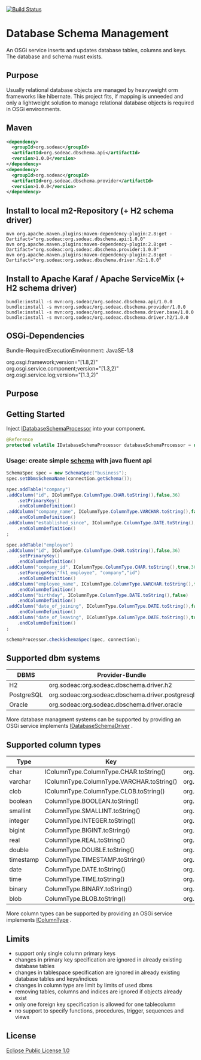 [![Build Status](https://travis-ci.org/spalarus/osgi-sodeac-dbschema.svg?branch=master)](https://travis-ci.org/spalarus/osgi-sodeac-dbschema)
# Database Schema Management
An OSGi service inserts and updates database tables, columns and keys. The database and schema must exists. 

## Purpose

Usually relational database objects are managed by heavyweight orm frameworks like hibernate. This project fits, if mapping is unneeded and only a lightweight solution to manage relational database objects is required in OSGi environments.

## Maven

```xml
<dependency>
  <groupId>org.sodeac</groupId>
  <artifactId>org.sodeac.dbschema.api</artifactId>
  <version>1.0.0</version>
</dependency>
<dependency>
  <groupId>org.sodeac</groupId>
  <artifactId>org.sodeac.dbschema.provider</artifactId>
  <version>1.0.0</version>
</dependency>
```

## Install to local m2-Repository (+ H2 schema driver)

```
mvn org.apache.maven.plugins:maven-dependency-plugin:2.8:get -Dartifact="org.sodeac:org.sodeac.dbschema.api:1.0.0"
mvn org.apache.maven.plugins:maven-dependency-plugin:2.8:get -Dartifact="org.sodeac:org.sodeac.dbschema.provider:1.0.0"
mvn org.apache.maven.plugins:maven-dependency-plugin:2.8:get -Dartifact="org.sodeac:org.sodeac.dbschema.driver.h2:1.0.0"
```

## Install to Apache Karaf / Apache ServiceMix (+ H2 schema driver)

```
bundle:install -s mvn:org.sodeac/org.sodeac.dbschema.api/1.0.0
bundle:install -s mvn:org.sodeac/org.sodeac.dbschema.provider/1.0.0
bundle:install -s mvn:org.sodeac/org.sodeac.dbschema.driver.base/1.0.0
bundle:install -s mvn:org.sodeac/org.sodeac.dbschema.driver.h2/1.0.0
```

## OSGi-Dependencies

Bundle-RequiredExecutionEnvironment: JavaSE-1.8

org.osgi.framework;version="[1.8,2)"<br>
org.osgi.service.component;version="[1.3,2)"<br>
org.osgi.service.log;version="[1.3,2)"<br>

## Purpose



## Getting Started

Inject [IDatabaseSchemaProcessor](https://oss.sonatype.org/service/local/repositories/releases/archive/org/sodeac/org.sodeac.dbschema.api/1.0.0/org.sodeac.dbschema.api-1.0.0-javadoc.jar/!/org/sodeac/dbschema/api/IDatabaseSchemaProcessor.html) into your component.

```java
@Reference
protected volatile IDatabaseSchemaProcessor databaseSchemaProcessor = null;
```

### Usage: create simple [schema](https://oss.sonatype.org/service/local/repositories/releases/archive/org/sodeac/org.sodeac.dbschema.api/1.0.0/org.sodeac.dbschema.api-1.0.0-javadoc.jar/!/org/sodeac/dbschema/api/SchemaSpec.html) with java fluent api

```java
SchemaSpec spec = new SchemaSpec("business");
spec.setDbmsSchemaName(connection.getSchema());

spec.addTable("company")		
.addColumn("id", IColumnType.ColumnType.CHAR.toString(),false,36)
	.setPrimaryKey()
	.endColumnDefinition()
.addColumn("company_name", IColumnType.ColumnType.VARCHAR.toString(),false,256)
	.endColumnDefinition()
.addColumn("established_since", IColumnType.ColumnType.DATE.toString(),true)
	.endColumnDefinition()
;

spec.addTable("employee")	
.addColumn("id", IColumnType.ColumnType.CHAR.toString(),false,36)
	.setPrimaryKey()
	.endColumnDefinition()
.addColumn("company_id", IColumnType.ColumnType.CHAR.toString(),true,36)
	.setForeignKey("fk1_employee", "company","id")
	.endColumnDefinition()
.addColumn("employee_name", IColumnType.ColumnType.VARCHAR.toString(),false,256)
	.endColumnDefinition()
.addColumn("birthday", IColumnType.ColumnType.DATE.toString(),false)
	.endColumnDefinition()
.addColumn("date_of_joining", IColumnType.ColumnType.DATE.toString(),false)
	.endColumnDefinition()
.addColumn("date_of_leaving", IColumnType.ColumnType.DATE.toString(),true)
	.endColumnDefinition()
;

schemaProcessor.checkSchemaSpec(spec, connection);
```

## Supported dbm systems

| DBMS                 | Provider-Bundle                                   | 
|----------------------|---------------------------------------------------|
| H2                   | org.sodeac:org.sodeac.dbschema.driver.h2          |
| PostgreSQL           | org.sodeac:org.sodeac.dbschema.driver.postgresql  |
| Oracle               | org.sodeac:org.sodeac.dbschema.driver.oracle      |

More database managment systems can be supported by providing an OSGi service implements [IDatabaseSchemaDriver](https://oss.sonatype.org/service/local/repositories/releases/archive/org/sodeac/org.sodeac.dbschema.api/1.0.0/org.sodeac.dbschema.api-1.0.0-javadoc.jar/!/org/sodeac/dbschema/api/IDatabaseSchemaDriver.html) .

## Supported column types

| Type                 | Key                                               |  Provider-Bundle                                |
|----------------------|---------------------------------------------------|-------------------------------------------------|
| char                 | IColumnType.ColumnType.CHAR.toString()            | org.sodeac:org.sodeac.dbschema.provider:1.0.0   |
| varchar              | IColumnType.ColumnType.VARCHAR.toString()         | org.sodeac:org.sodeac.dbschema.provider:1.0.0   |
| clob                 | IColumnType.ColumnType.CLOB.toString()            | org.sodeac:org.sodeac.dbschema.provider:1.0.0   |
| boolean              | ColumnType.BOOLEAN.toString()                     | org.sodeac:org.sodeac.dbschema.provider:1.0.0   |
| smallint             | ColumnType.SMALLINT.toString()                    | org.sodeac:org.sodeac.dbschema.provider:1.0.0   |
| integer              | ColumnType.INTEGER.toString()                     | org.sodeac:org.sodeac.dbschema.provider:1.0.0   |
| bigint               | ColumnType.BIGINT.toString()                      | org.sodeac:org.sodeac.dbschema.provider:1.0.0   |
| real                 | ColumnType.REAL.toString()                        | org.sodeac:org.sodeac.dbschema.provider:1.0.0   |
| double               | ColumnType.DOUBLE.toString()                      | org.sodeac:org.sodeac.dbschema.provider:1.0.0   |
| timestamp            | ColumnType.TIMESTAMP.toString()                   | org.sodeac:org.sodeac.dbschema.provider:1.0.0   |
| date                 | ColumnType.DATE.toString()                        | org.sodeac:org.sodeac.dbschema.provider:1.0.0   |
| time                 | ColumnType.TIME.toString()                        | org.sodeac:org.sodeac.dbschema.provider:1.0.0   |
| binary               | ColumnType.BINARY.toString()                      | org.sodeac:org.sodeac.dbschema.provider:1.0.0   |
| blob                 | ColumnType.BLOB.toString()                        | org.sodeac:org.sodeac.dbschema.provider:1.0.0   |

More column types can be supported by providing an OSGi service implements [IColumnType](https://oss.sonatype.org/service/local/repositories/releases/archive/org/sodeac/org.sodeac.dbschema.api/1.0.0/org.sodeac.dbschema.api-1.0.0-javadoc.jar/!/org/sodeac/dbschema/api/IColumnType.html) .

## Limits

* support only single column primary keys
* changes in primary key specification are ignored in already existing database tables
* changes in tablespace specification are ignored in already existing database tables and keys/indices
* changes in column type are limit by limits of used dbms
* removing tables, columns and indices are ignored if objects already exist
* only one foreign key specification is allowed for one tablecolumn
* no support to specify functions, procedures, trigger, sequences and views

## License
[Eclipse Public License 1.0](https://github.com/spalarus/osgi-sodeac-dbschema/blob/master/LICENSE)

